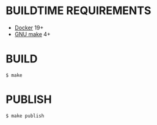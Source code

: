 # BUILDTIME REQUIREMENTS

* [Docker](https://www.docker.com) 19+
* [GNU make](https://www.gnu.org/software/make/) 4+

# BUILD

```console
$ make
```

# PUBLISH

```console
$ make publish
```
